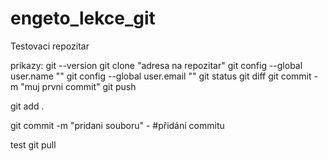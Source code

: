# engeto_lekce_git
Testovaci repozitar

prikazy:
git --version
git clone "adresa na repozitar"
git config --global user.name ""
git config --global user.email ""
git status
git diff
git commit -m "muj prvni commit"
git push

git add .

git commit -m "pridani souboru" - #přidání commitu


test git pull
